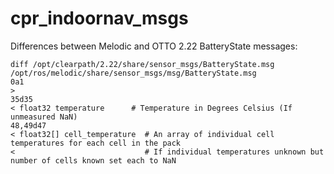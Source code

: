 cpr_indoornav_msgs
=====================

Differences between Melodic and OTTO 2.22 BatteryState messages:

```
diff /opt/clearpath/2.22/share/sensor_msgs/BatteryState.msg /opt/ros/melodic/share/sensor_msgs/msg/BatteryState.msg
0a1
>
35d35
< float32 temperature      # Temperature in Degrees Celsius (If unmeasured NaN)
48,49d47
< float32[] cell_temperature  # An array of individual cell temperatures for each cell in the pack
<                             # If individual temperatures unknown but number of cells known set each to NaN
```
